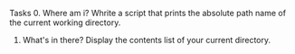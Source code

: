 Tasks
0. Where am i?
Whrite a script that prints the absolute path name of the current working directory.
1. What's in there?
Display the contents list of your current directory.

